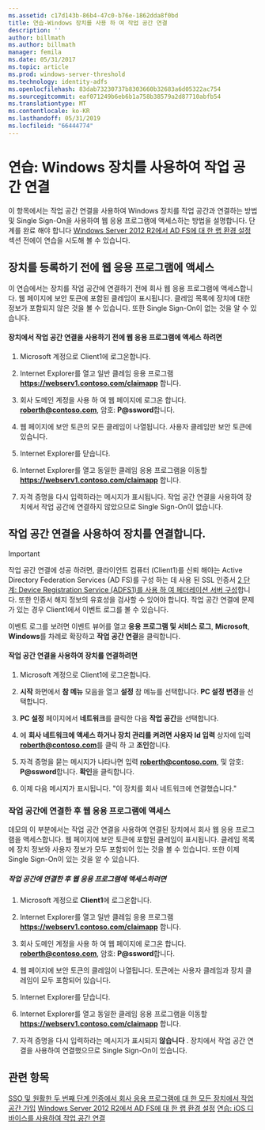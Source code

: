 ```yaml
---
ms.assetid: c17d143b-86b4-47c0-b76e-1862dda8f0bd
title: 연습-Windows 장치를 사용 하 여 작업 공간 연결
description: ''
author: billmath
ms.author: billmath
manager: femila
ms.date: 05/31/2017
ms.topic: article
ms.prod: windows-server-threshold
ms.technology: identity-adfs
ms.openlocfilehash: 83dab73230737b8303660b32683a6d05322ac754
ms.sourcegitcommit: eaf071249b6eb6b1a758b38579a2d87710abfb54
ms.translationtype: MT
ms.contentlocale: ko-KR
ms.lasthandoff: 05/31/2019
ms.locfileid: "66444774"
---
```

# <a name="walkthrough-workplace-join-with-a-windows-device"></a>연습: Windows 장치를 사용하여 작업 공간 연결

이 항목에서는 작업 공간 연결을 사용하여 Windows 장치를 작업 공간과 연결하는 방법 및 Single Sign-On을 사용하여 웹 응용 프로그램에 액세스하는 방법을 설명합니다. 단계를 완료 해야 합니다 [Windows Server 2012 R2에서 AD FS에 대 한 랩 환경 설정](../deployment/Set-up-the-lab-environment-for-AD-FS-in-Windows-Server-2012-R2.md) 섹션 전에이 연습을 시도해 볼 수 있습니다.

## <a name="access-the-web-application-before-device-registration"></a>장치를 등록하기 전에 웹 응용 프로그램에 액세스
이 연습에서는 장치를 작업 공간에 연결하기 전에 회사 웹 응용 프로그램에 액세스합니다. 웹 페이지에 보안 토큰에 포함된 클레임이 표시됩니다. 클레임 목록에 장치에 대한 정보가 포함되지 않은 것을 볼 수 있습니다. 또한 Single Sign-On이 없는 것을 알 수 있습니다.

#### <a name="to-access-the-web-application-before-you-use-workplace-join-on-your-device"></a>장치에서 작업 공간 연결을 사용하기 전에 웹 응용 프로그램에 액세스 하려면

1. Microsoft 계정으로 Client1에 로그온합니다.

2. Internet Explorer를 열고 일반 클레임 응용 프로그램 **https://webserv1.contoso.com/claimapp** 합니다.

3. 회사 도메인 계정을 사용 하 여 웹 페이지에 로그온 합니다. <strong>roberth@contoso.com</strong>, 암호: <strong>P@ssword</strong>합니다.

4. 웹 페이지에 보안 토큰의 모든 클레임이 나열됩니다. 사용자 클레임만 보안 토큰에 있습니다.

5. Internet Explorer를 닫습니다.

6. Internet Explorer를 열고 동일한 클레임 응용 프로그램을 이동할 **https://webserv1.contoso.com/claimapp** 합니다.

7. 자격 증명을 다시 입력하라는 메시지가 표시됩니다. 작업 공간 연결을 사용하여 장치에서 작업 공간에 연결하지 않았으므로 Single Sign-On이 없습니다.

## <a name="join-your-device-with-workplace-join"></a>작업 공간 연결을 사용하여 장치를 연결합니다.

> [!IMPORTANT]
> 작업 공간 연결에 성공 하려면, 클라이언트 컴퓨터 (Client1)를 신뢰 해야는 Active Directory Federation Services (AD FS)를 구성 하는 데 사용 된 SSL 인증서 [2 단계: Device Registration Service (ADFS1)를 사용 하 여 페더레이션 서버 구성](../deployment/Set-up-the-lab-environment-for-AD-FS-in-Windows-Server-2012-R2.md#BKMK_4)합니다. 또한 인증서 해지 정보의 유효성을 검사할 수 있어야 합니다. 작업 공간 연결에 문제가 있는 경우 Client1에서 이벤트 로그를 볼 수 있습니다.
> 
> 이벤트 로그를 보려면 이벤트 뷰어를 열고 **응용 프로그램 및 서비스 로그**, **Microsoft**, **Windows**를 차례로 확장하고 **작업 공간 연결**을 클릭합니다.

#### <a name="to-join-your-device-with-workplace-join"></a>작업 공간 연결을 사용하여 장치를 연결하려면

1. Microsoft 계정으로 Client1에 로그온합니다.

2. **시작** 화면에서 **참 메뉴** 모음을 열고 **설정** 참 메뉴를 선택합니다. **PC 설정 변경**을 선택합니다.

3. **PC 설정** 페이지에서 **네트워크**를 클릭한 다음 **작업 공간**을 선택합니다.

4. 에 **회사 네트워크에 액세스 하거나 장치 관리를 켜려면 사용자 Id 입력** 상자에 입력 <strong>roberth@contoso.com</strong>를 클릭 하 고 **조인**합니다.

5. 자격 증명을 묻는 메시지가 나타나면 입력 <strong>roberth@contoso.com</strong>, 및 암호: <strong>P@ssword</strong>합니다. **확인**을 클릭합니다.

6. 이제 다음 메시지가 표시됩니다. "이 장치를 회사 네트워크에 연결했습니다."

### <a name="access-the-web-application-after-joining-the-workplace"></a>작업 공간에 연결한 후 웹 응용 프로그램에 액세스
데모의 이 부분에서는 작업 공간 연결을 사용하여 연결된 장치에서 회사 웹 응용 프로그램을 액세스합니다. 웹 페이지에 보안 토큰에 포함된 클레임이 표시됩니다. 클레임 목록에 장치 정보와 사용자 정보가 모두 포함되어 있는 것을 볼 수 있습니다. 또한 이제 Single Sign-On이 있는 것을 알 수 있습니다.

##### <a name="to-access-the-web-application-after-joining-the-workplace"></a>작업 공간에 연결한 후 웹 응용 프로그램에 액세스하려면

1. Microsoft 계정으로 **Client1**에 로그온합니다.

2. Internet Explorer를 열고 일반 클레임 응용 프로그램 **https://webserv1.contoso.com/claimapp** 합니다.

3. 회사 도메인 계정을 사용 하 여 웹 페이지에 로그온 합니다. <strong>roberth@contoso.com</strong>, 암호: <strong>P@ssword</strong>합니다.

4. 웹 페이지에 보안 토큰의 클레임이 나열됩니다. 토큰에는 사용자 클레임과 장치 클레임이 모두 포함되어 있습니다.

5. Internet Explorer를 닫습니다.

6. Internet Explorer를 열고 동일한 클레임 응용 프로그램을 이동할 **https://webserv1.contoso.com/claimapp** 합니다.

7. 자격 증명을 다시 입력하라는 메시지가 표시되지 **않습니다** . 장치에서 작업 공간 연결을 사용하여 연결했으므로 Single Sign-On이 있습니다.

## <a name="see-also"></a>관련 항목
[SSO 및 원활한 두 번째 단계 인증에서 회사 응용 프로그램에 대 한 모든 장치에서 작업 공간 가입](Join-to-Workplace-from-Any-Device-for-SSO-and-Seamless-Second-Factor-Authentication-Across-Company-Applications.md)
[Windows Server 2012 R2에서 AD FS에 대 한 랩 환경 설정](../deployment/Set-up-the-lab-environment-for-AD-FS-in-Windows-Server-2012-R2.md) 
 [ 연습: iOS 디바이스를 사용하여 작업 공간 연결](Walkthrough--Workplace-Join-with-an-iOS-Device.md)



